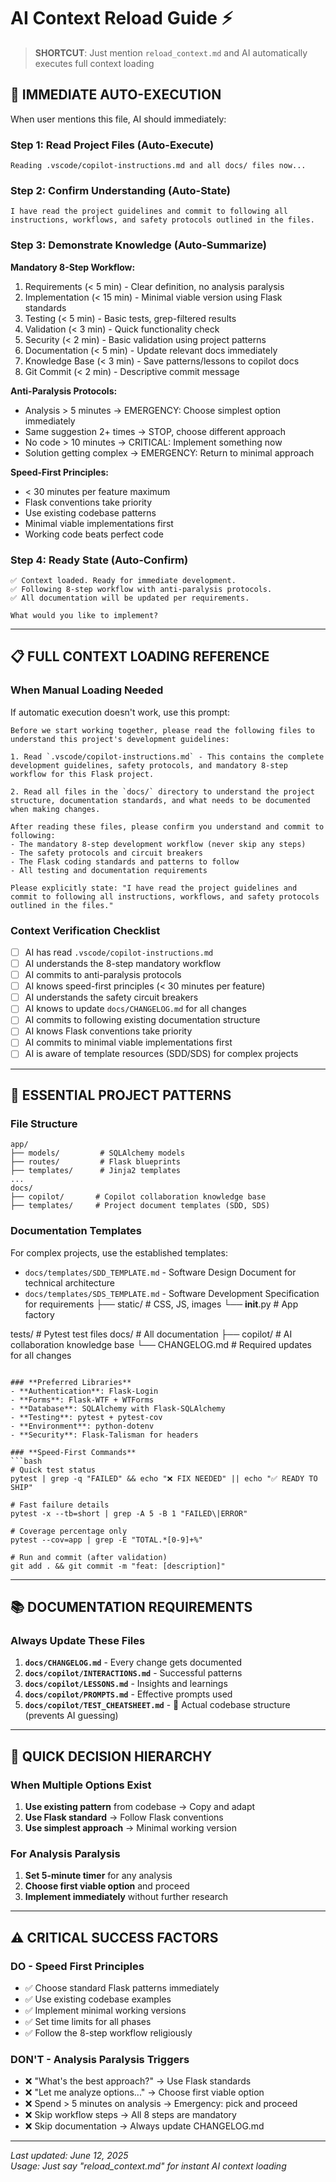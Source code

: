 # AI Context Reload Guide ⚡

> **SHORTCUT**: Just mention `reload_context.md` and AI automatically executes full context loading

## 🚀 **IMMEDIATE AUTO-EXECUTION** 

When user mentions this file, AI should immediately:

### **Step 1: Read Project Files** (Auto-Execute)
```
Reading .vscode/copilot-instructions.md and all docs/ files now...
```

### **Step 2: Confirm Understanding** (Auto-State)
```
I have read the project guidelines and commit to following all instructions, workflows, and safety protocols outlined in the files.
```

### **Step 3: Demonstrate Knowledge** (Auto-Summarize)
**Mandatory 8-Step Workflow:**
1. Requirements (< 5 min) - Clear definition, no analysis paralysis
2. Implementation (< 15 min) - Minimal viable version using Flask standards  
3. Testing (< 5 min) - Basic tests, grep-filtered results
4. Validation (< 3 min) - Quick functionality check
5. Security (< 2 min) - Basic validation using project patterns
6. Documentation (< 5 min) - Update relevant docs immediately
7. Knowledge Base (< 3 min) - Save patterns/lessons to copilot docs
8. Git Commit (< 2 min) - Descriptive commit message

**Anti-Paralysis Protocols:**
- Analysis > 5 minutes → EMERGENCY: Choose simplest option immediately
- Same suggestion 2+ times → STOP, choose different approach  
- No code > 10 minutes → CRITICAL: Implement something now
- Solution getting complex → EMERGENCY: Return to minimal approach

**Speed-First Principles:**
- < 30 minutes per feature maximum
- Flask conventions take priority
- Use existing codebase patterns
- Minimal viable implementations first
- Working code beats perfect code

### **Step 4: Ready State** (Auto-Confirm)
```
✅ Context loaded. Ready for immediate development.
✅ Following 8-step workflow with anti-paralysis protocols.
✅ All documentation will be updated per requirements.

What would you like to implement?
```

---

## 📋 **FULL CONTEXT LOADING REFERENCE**

### **When Manual Loading Needed**
If automatic execution doesn't work, use this prompt:

```
Before we start working together, please read the following files to understand this project's development guidelines:

1. Read `.vscode/copilot-instructions.md` - This contains the complete development guidelines, safety protocols, and mandatory 8-step workflow for this Flask project.

2. Read all files in the `docs/` directory to understand the project structure, documentation standards, and what needs to be documented when making changes.

After reading these files, please confirm you understand and commit to following:
- The mandatory 8-step development workflow (never skip any steps)
- The safety protocols and circuit breakers 
- The Flask coding standards and patterns to follow
- All testing and documentation requirements

Please explicitly state: "I have read the project guidelines and commit to following all instructions, workflows, and safety protocols outlined in the files."
```

### **Context Verification Checklist**
- [ ] AI has read `.vscode/copilot-instructions.md`
- [ ] AI understands the 8-step mandatory workflow
- [ ] AI commits to anti-paralysis protocols
- [ ] AI knows speed-first principles (< 30 minutes per feature)
- [ ] AI understands the safety circuit breakers
- [ ] AI knows to update `docs/CHANGELOG.md` for all changes
- [ ] AI commits to following existing documentation structure
- [ ] AI knows Flask conventions take priority
- [ ] AI commits to minimal viable implementations first
- [ ] AI is aware of template resources (SDD/SDS) for complex projects

---

## 🔧 **ESSENTIAL PROJECT PATTERNS**

### **File Structure**
```
app/
├── models/         # SQLAlchemy models
├── routes/         # Flask blueprints
├── templates/      # Jinja2 templates
...
docs/
├── copilot/       # Copilot collaboration knowledge base
├── templates/     # Project document templates (SDD, SDS)
```

### **Documentation Templates**
For complex projects, use the established templates:
- `docs/templates/SDD_TEMPLATE.md` - Software Design Document for technical architecture
- `docs/templates/SDS_TEMPLATE.md` - Software Development Specification for requirements
├── static/         # CSS, JS, images
└── __init__.py     # App factory

tests/              # Pytest test files
docs/               # All documentation
├── copilot/        # AI collaboration knowledge base
└── CHANGELOG.md    # Required updates for all changes
```

### **Preferred Libraries**
- **Authentication**: Flask-Login
- **Forms**: Flask-WTF + WTForms
- **Database**: SQLAlchemy with Flask-SQLAlchemy
- **Testing**: pytest + pytest-cov
- **Environment**: python-dotenv
- **Security**: Flask-Talisman for headers

### **Speed-First Commands**
```bash
# Quick test status
pytest | grep -q "FAILED" && echo "❌ FIX NEEDED" || echo "✅ READY TO SHIP"

# Fast failure details  
pytest -x --tb=short | grep -A 5 -B 1 "FAILED\|ERROR"

# Coverage percentage only
pytest --cov=app | grep -E "TOTAL.*[0-9]+%"

# Run and commit (after validation)
git add . && git commit -m "feat: [description]"
```

---

## 📚 **DOCUMENTATION REQUIREMENTS**

### **Always Update These Files**
1. **`docs/CHANGELOG.md`** - Every change gets documented
2. **`docs/copilot/INTERACTIONS.md`** - Successful patterns
3. **`docs/copilot/LESSONS.md`** - Insights and learnings
4. **`docs/copilot/PROMPTS.md`** - Effective prompts used
5. **`docs/copilot/TEST_CHEATSHEET.md`** - 🧪 Actual codebase structure (prevents AI guessing)

---

## 🎯 **QUICK DECISION HIERARCHY**

### **When Multiple Options Exist**
1. **Use existing pattern** from codebase → Copy and adapt
2. **Use Flask standard** → Follow Flask conventions
3. **Use simplest approach** → Minimal working version

### **For Analysis Paralysis**
1. **Set 5-minute timer** for any analysis
2. **Choose first viable option** and proceed
3. **Implement immediately** without further research

---

## ⚠️ **CRITICAL SUCCESS FACTORS**

### **DO - Speed First Principles**
- ✅ Choose standard Flask patterns immediately
- ✅ Use existing codebase examples
- ✅ Implement minimal working versions
- ✅ Set time limits for all phases
- ✅ Follow the 8-step workflow religiously

### **DON'T - Analysis Paralysis Triggers**
- ❌ "What's the best approach?" → Use Flask standards
- ❌ "Let me analyze options..." → Choose first viable option
- ❌ Spend > 5 minutes on analysis → Emergency: pick and proceed
- ❌ Skip workflow steps → All 8 steps are mandatory
- ❌ Skip documentation → Always update CHANGELOG.md

---

*Last updated: June 12, 2025*  
*Usage: Just say "reload_context.md" for instant AI context loading*
